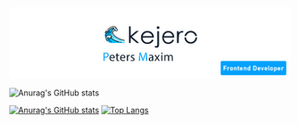 ![Header](https://raw.githubusercontent.com/kejjero/kejjero/main/assets/banner.jpg)

![Anurag's GitHub stats](https://github-readme-stats.vercel.app/api?username=kejjero&show_icons=true&theme=radical)

[![Anurag's GitHub stats](https://github-readme-stats.vercel.app/api?username=kejjero)](https://github.com/anuraghazra/github-readme-stats)
[![Top Langs](https://github-readme-stats.vercel.app/api/top-langs/?username=kejjero&langs_count=8)](https://github.com/anuraghazra/github-readme-stats)

<!-- ### Hi there 👋 -->

<!--
**kejjero/kejjero** is a ✨ _special_ ✨ repository because its `README.md` (this file) appears on your GitHub profile.

Here are some ideas to get you started:

- 🔭 I’m currently working on ...
- 🌱 I’m currently learning ...
- 👯 I’m looking to collaborate on ...
- 🤔 I’m looking for help with ...
- 💬 Ask me about ...
- 📫 How to reach me: ...
- 😄 Pronouns: ...
- ⚡ Fun fact: ...
-->


<!-- - 🌱 I am currently studying at the Yandex Practicum a Web Developer (Frontend)


Projects under development: -->

<!-- 
About me: 


Projects under development(ПРоекты в разработке):


- 📫 How to reach me(Связаться со мной):
email: kejeroarts@yandex.ru -->
